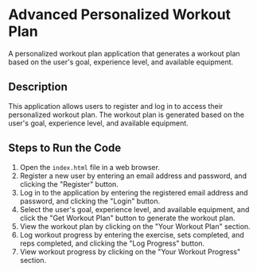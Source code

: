 # Advanced Personalized Workout Plan

A personalized workout plan application that generates a workout plan based on the user's goal, experience level, and available equipment.

## Description

This application allows users to register and log in to access their personalized workout plan. The workout plan is generated based on the user's goal, experience level, and available equipment.

## Steps to Run the Code

1. Open the `index.html` file in a web browser.
2. Register a new user by entering an email address and password, and clicking the "Register" button.
3. Log in to the application by entering the registered email address and password, and clicking the "Login" button.
4. Select the user's goal, experience level, and available equipment, and click the "Get Workout Plan" button to generate the workout plan.
5. View the workout plan by clicking on the "Your Workout Plan" section.
6. Log workout progress by entering the exercise, sets completed, and reps completed, and clicking the "Log Progress" button.
7. View workout progress by clicking on the "Your Workout Progress" section.
